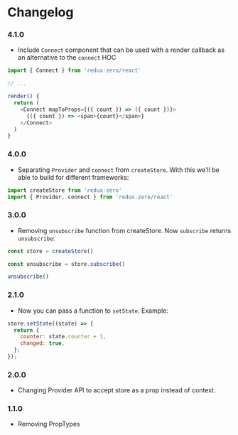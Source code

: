 # Changelog

### 4.1.0

- Include `Connect` component that can be used with a render callback as an alternative to the `connect` HOC

```javascript
import { Connect } from 'redux-zero/react'

// ...

render() {
  return (
    <Connect mapToProps={({ count }) => ({ count })}>
      {({ count }) => <span>{count}</span>}
    </Connect>
  )
}

```

### 4.0.0

- Separating `Provider` and `connect` from `createStore`. With this we'll be able to build for different frameworks:

```javascript
import createStore from 'redux-zero'
import { Provider, connect } from 'redux-zero/react'
```

### 3.0.0

- Removing `unsubscribe` function from createStore. Now `subscribe` returns `unsubscribe`:

```javascript
const store = createStore()

const unsubscribe = store.subscribe()

unsubscribe()
```

### 2.1.0

- Now you can pass a function to `setState`. Example:

```javascript
store.setState((state) => {
  return {
    counter: state.counter + 1,
    changed: true,
  };
});
```

### 2.0.0

- Changing Provider API to accept store as a prop instead of context.

### 1.1.0
- Removing PropTypes
